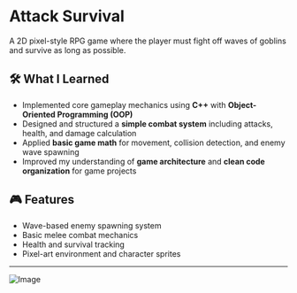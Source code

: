 # Attack Survival

A 2D pixel-style RPG game where the player must fight off waves of goblins and survive as long as possible.

## 🛠️ What I Learned
- Implemented core gameplay mechanics using **C++** with **Object-Oriented Programming (OOP)**
- Designed and structured a **simple combat system** including attacks, health, and damage calculation
- Applied **basic game math** for movement, collision detection, and enemy wave spawning
- Improved my understanding of **game architecture** and **clean code organization** for game projects

## 🎮 Features
- Wave-based enemy spawning system  
- Basic melee combat mechanics  
- Health and survival tracking  
- Pixel-art environment and character sprites

---

![Image](https://github.com/user-attachments/assets/c856653b-ed17-413d-97a2-95ab8cd460c6)
